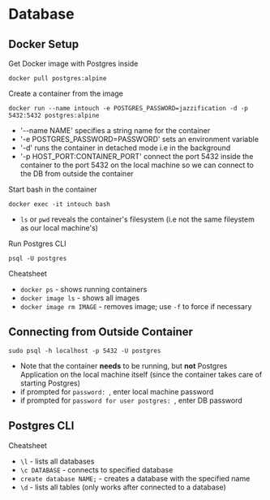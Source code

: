 # Database
## Docker Setup
Get Docker image with Postgres inside

`docker pull postgres:alpine`

Create a container from the image

`docker run --name intouch -e POSTGRES_PASSWORD=jazzification -d -p 5432:5432 postgres:alpine`
- '--name NAME' specifies a string name for the container
- '-e POSTGRES_PASSWORD=PASSWORD' sets an environment variable
- '-d' runs the container in detached mode i.e in the background
- '-p HOST_PORT:CONTAINER_PORT' connect the port 5432 inside the container to the port 5432 on the local machine so we can connect to the DB from outside the container

Start bash in the container 

`docker exec -it intouch bash`
- `ls` or `pwd` reveals the container's filesystem (i.e not the same fileystem as our local machine's)

Run Postgres CLI

`psql -U postgres`

Cheatsheet

- `docker ps` - shows running containers
- `docker image ls` - shows all images
- `docker image rm IMAGE` - removes image; use `-f` to force if necessary

## Connecting from Outside Container
`sudo psql -h localhost -p 5432 -U postgres`
- Note that the container **needs** to be running, but **not** Postgres Application on the local machine itself (since the container takes care of starting Postgres)
- if prompted for `password: `, enter local machine password 
- if prompted for `password for user postgres: `, enter DB password

## Postgres CLI
Cheatsheet

- `\l` - lists all databases
- `\c DATABASE` - connects to specified database
- `create database NAME;` - creates a database with the specified name 
- `\d` - lists all tables (only works after connected to a database)